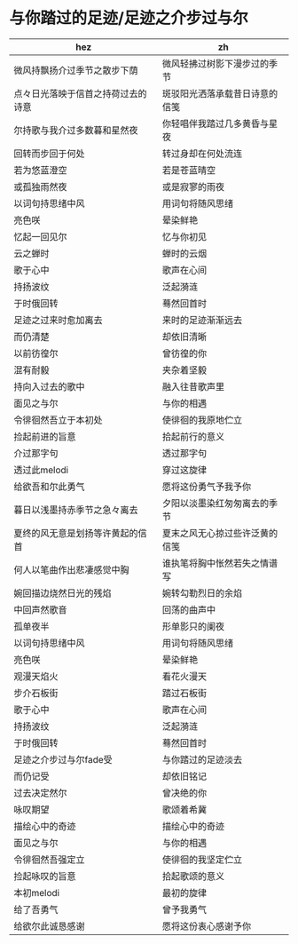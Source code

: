 # 与你踏过的足迹/足迹之介步过与尔

|hez|zh|
|-|-|
|微风持飘扬介过季节之散步下荫|微风轻拂过树影下漫步过的季节|
|点々日光落映于信首之持荷过去的诗意|斑驳阳光洒落承载昔日诗意的信笺|
|尔持歌与我介过多数暮和星然夜|你轻唱伴我踏过几多黄昏与星夜|
|回转而步回于何处|转过身却在何处流连|
|若为悠蓝澄空|若是苍蓝晴空|
|或孤独雨然夜|或是寂寥的雨夜|
|以词句持思绪中风|用词句将随风思绪|
|亮色咲|晕染鲜艳|
|忆起一回见尔|忆与你初见|
|云之蝉时|蝉时的云烟|
|歌于心中|歌声在心间|
|持扬波纹|泛起漪涟|
|于时俄回转|蓦然回首时|
|足迹之过来时愈加离去|来时的足迹渐渐远去|
|而仍清楚|却依旧清晰|
|以前彷徨尔|曾彷徨的你|
|混有耐毅|夹杂着坚毅|
|持向入过去的歌中|融入往昔歌声里|
|面见之与尔|与你的相遇|
|令徘徊然吾立于本初处|使徘徊的我原地伫立|
|捡起前进的旨意|拾起前行的意义|
|介过那字句|透过那字句|
|透过此melodi|穿过这旋律|
|给欲吾和尔此勇气|愿将这份勇气予我予你|
|暮日以浅墨持赤季节之急々离去|夕阳以淡墨染红匆匆离去的季节|
|夏终的风无意是划扬等许黄起的信首|夏末之风无心掠过些许泛黄的信笺|
|何人以笔曲作出悲凄感觉中胸|谁执笔将胸中怅然若失之情谱写|
|婉回描边烧然日光的残焰|婉转勾勒烈日的余焰|
|中回声然歌音|回荡的曲声中|
|孤单夜半|形单影只的阑夜|
|以词句持思绪中风|用词句将随风思绪|
|亮色咲|晕染鲜艳|
|观漫天焰火|看花火漫天|
|步介石板街|踏过石板街|
|歌于心中|歌声在心间|
|持扬波纹|泛起漪涟|
|于时俄回转|蓦然回首时|
|足迹之介步过与尔fade受|与你踏过的足迹淡去|
|而仍记受|却依旧铭记|
|过去决定然尔|曾决绝的你|
|咏叹期望|歌颂着希冀|
|描绘心中的奇迹|描绘心中的奇迹|
|面见之与尔|与你的相遇|
|令徘徊然吾强定立|使徘徊的我坚定伫立|
|捡起咏叹的旨意|拾起歌颂的意义|
|本初melodi|最初的旋律|
|给了吾勇气|曾予我勇气|
|给欲尔此诚恳感谢|愿将这份衷心感谢予你|